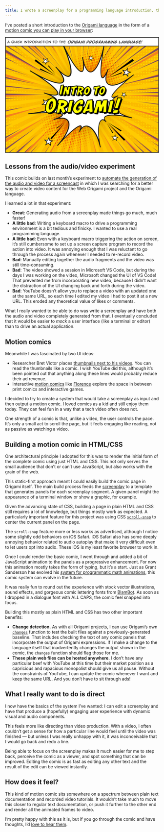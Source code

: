```yaml
---
title: I wrote a screenplay for a programming language introduction, then wrote a program to turn that into a motion comic
---
```


I’ve posted a short introduction to the [Origami language](https://weborigami.org/language) in the form of a [motion comic you can play in your browser](https://origami-comics.netlify.app):

<a href="https://origami-comics.netlify.app">
	<img src="/images/2025/01/comic.png" alt="Comic panel with the text ‘Intro to Origami’ with a bright explosion behind it in the style of classic comic book covers">
</a>

## Lessons from the audio/video experiment

This comic builds on last month’s experiment to [automate the generation of the audio and video for a screencast](https://jan.miksovsky.com/posts/2024/12-21-generated-screencast) in which I was searching for a better way to create video content for the Web Origami project and the Origami language.

I learned a lot in that experiment:

- **Great**: Generating audio from a screenplay made things go much, much faster!
- **A little bad**: Writing a keyboard macro to drive a programming environment is a bit tedious and finicky. I wanted to use a real programming language.
- **A little bad**: Even with a keyboard macro triggering the action on screen, it’s still cumbersome to set up a screen capture program to record the action into video. It was annoying enough that I was reluctant to go through the process again whenever I needed to re-record video.
- **Bad**: Manually editing together the audio fragments and the video was still time-consuming.
- **Bad**: The video showed a session in Microsoft VS Code, but during the days I was working on the video, Microsoft changed the UI of VS Code! That prevented me from incorporating new video, because I didn’t want the distraction of the UI changing back and forth during the video.
- **Bad**: YouTube doesn’t allow you to replace a video with an updated one at the same URL, so each time I edited my video I had to post it at a new URL. This eroded any theoretical value of likes or comments.

What I really wanted to be able to do was write a screenplay and have both the audio and video completely generated from that. I eventually concluded that it would be easier to _mock_ a user interface (like a terminal or editor) than to drive an actual application.

## Motion comics

Meanwhile I was fascinated by two UI ideas:

- Researcher Bret Victor places [thumbnails next to his videos](https://dynamicland.org/2024/Intro/). You can read the thumbnails like a comic. I wish YouTube did this, although it’s been pointed out that anything along these lines would probably reduce their ad revenue.
- Interactive [motion comics](https://en.wikipedia.org/wiki/Motion_comic) like [Florence](https://annapurnainteractive.com/en/games/florence) explore the space in between print comics and interactive games.

I decided to try to create a system that would take a screenplay as input and then output a motion comic. I loved comics as a kid and still enjoy them today. They can feel fun in a way that a tech video often does not.

One strength of a comic is that, unlike a video, the user controls the pace. It’s only a small act to scroll the page, but it feels engaging like reading, not as passive as watching a video.

## Building a motion comic in HTML/CSS

One architectural principle I adopted for this was to render the initial form of the complete comic using just HTML and CSS. This not only serves the small audience that don’t or can’t use JavaScript, but also works with the grain of the web.

This static-first approach meant I could easily build the comic page in Origami itself. The main build process feeds the [screenplay](https://github.com/WebOrigami/comics/blob/main/screenplay.yaml) to a template that generates panels for each screenplay segment. A given panel might the appearance of a terminal window or show a graphic, for example.

Given the advancing state of CSS, building a page in plain HTML and CSS still requires a lot of knowledge, but things mostly work as expected. A particularly important feature for this project was using CSS [`scroll-snap`](https://developer.mozilla.org/en-US/docs/Web/CSS/CSS_scroll_snap) to center the current panel on the page.

The `scroll-snap` feature more or less works as advertised, although I notice some slightly odd behaviors on iOS Safari. iOS Safari also has some deeply annoying behavior related to audio autoplay that make it very difficult even to let users opt into audio. These iOS is my least favorite browser to work in.

Once I could render the basic comic, I went through and added a bit of JavaScript animation to the panels as a progressive enhancement. For now this animation mostly takes the form of typing, but it’s a start. Just as Grant Sanderson has evolved his [system for programmatic math animations](https://www.3blue1brown.com/lessons/manim-demo), this comic system can evolve in the future.

It was really fun to round out the experience with stock vector illustrations, sound effects, and gorgeous comic lettering fonts from [BlamBot](https://blambot.com/). As soon as I dropped in a dialogue font with ALL CAPS, the comic feel snapped into focus.

Building this mostly as plain HTML and CSS has two other important benefits:

- **Change detection.** As with all Origami projects, I can use Origami’s own [`changes`](https://weborigami.org/builtins/dev/changes) function to test the built files against a previously-generated baseline. That includes checking the text of any comic panels that incorporate the output of Origami expressions. If I make a change to the language itself that inadvertently changes the output shown in the comic, the `changes` function should flag those for me.
- **These plain web files can be hosted anywhere.** I don’t have any particular beef with YouTube at this time but their market position as a capricious and rapacious monopolist should give us all pause. Without the constraints of YouTube, I can update the comic whenever I want and keep the same URL. And you don’t have to sit through ads!

## What I really want to do is direct

I now have the basics of the system I’ve wanted: I can edit a screenplay and have that produce a (hopefully) engaging user experience with dynamic visual and audio components.

This feels more like directing than video production. With a video, I often couldn’t get a sense for how a particular line would feel until the video was finished — but unless I was really unhappy with it, it was inconceivable that I would go back and redo a line.

Being able to focus on the screenplay makes it much easier for me to step back, perceive the comic as a viewer, and spot something that can be improved. Editing the comic is as fast as editing any other text and the result of the edit can be viewed instantly.

## How does it feel?

This kind of motion comic sits somewhere on a spectrum between plain text documentation and recorded video tutorials. It wouldn’t take much to move this closer to regular text documentation, or push it further to the other end and render all the animated frames to video.

I’m pretty happy with this as it is, but if you go through the comic and have thoughts, I’d [love to hear them](https://jan.miksovsky.com/contact).
